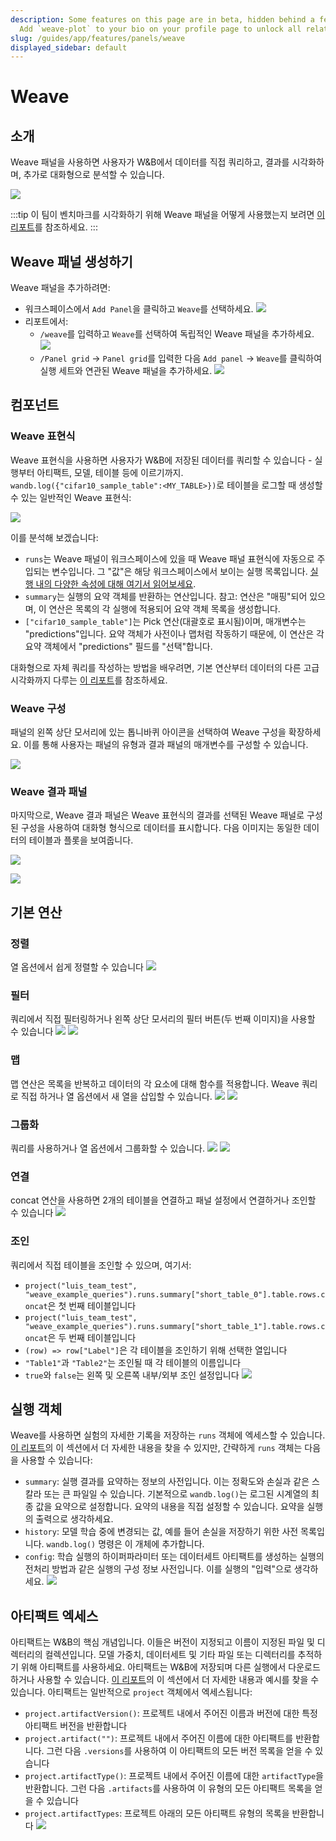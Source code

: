 ```yaml
---
description: Some features on this page are in beta, hidden behind a feature flag.
  Add `weave-plot` to your bio on your profile page to unlock all related features.
slug: /guides/app/features/panels/weave
displayed_sidebar: default
---
```


# Weave

## 소개

Weave 패널을 사용하면 사용자가 W&B에서 데이터를 직접 쿼리하고, 결과를 시각화하며, 추가로 대화형으로 분석할 수 있습니다.

![](/images/weave/pretty_panel.png)

:::tip
이 팀이 벤치마크를 시각화하기 위해 Weave 패널을 어떻게 사용했는지 보려면 [이 리포트](http://wandb.me/keras-xla-benchmark)를 참조하세요.
:::

## Weave 패널 생성하기

Weave 패널을 추가하려면:

* 워크스페이스에서 `Add Panel`을 클릭하고 `Weave`를 선택하세요.
![](/images/weave/add_weave_panel_workspace.png)
* 리포트에서:
  * `/weave`를 입력하고 `Weave`를 선택하여 독립적인 Weave 패널을 추가하세요.
  ![](/images/weave/add_weave_panel_report_1.png)
  * `/Panel grid` -> `Panel grid`를 입력한 다음 `Add panel` -> `Weave`를 클릭하여 실행 세트와 연관된 Weave 패널을 추가하세요.
  ![](/images/weave/add_weave_panel_report_2.png)

## 컴포넌트

### Weave 표현식

Weave 표현식을 사용하면 사용자가 W&B에 저장된 데이터를 쿼리할 수 있습니다 - 실행부터 아티팩트, 모델, 테이블 등에 이르기까지. `wandb.log({"cifar10_sample_table":<MY_TABLE>})`로 테이블을 로그할 때 생성할 수 있는 일반적인 Weave 표현식:

![](/images/weave/basic_weave_expression.png)

이를 분석해 보겠습니다:

* `runs`는 Weave 패널이 워크스페이스에 있을 때 Weave 패널 표현식에 자동으로 주입되는 변수입니다. 그 "값"은 해당 워크스페이스에서 보이는 실행 목록입니다. [실행 내의 다양한 속성에 대해 여기서 읽어보세요](../../../../track/public-api-guide.md#understanding-the-different-attributes).
* `summary`는 실행의 요약 객체를 반환하는 연산입니다. 참고: 연산은 "매핑"되어 있으며, 이 연산은 목록의 각 실행에 적용되어 요약 객체 목록을 생성합니다.
* `["cifar10_sample_table"]`는 Pick 연산(대괄호로 표시됨)이며, 매개변수는 "predictions"입니다. 요약 객체가 사전이나 맵처럼 작동하기 때문에, 이 연산은 각 요약 객체에서 "predictions" 필드를 "선택"합니다.

대화형으로 자체 쿼리를 작성하는 방법을 배우려면, 기본 연산부터 데이터의 다른 고급 시각화까지 다루는 [이 리포트](https://wandb.ai/luis_team_test/weave_example_queries/reports/Weave-queries---Vmlldzo1NzIxOTY2?accessToken=bvzq5hwooare9zy790yfl3oitutbvno2i6c2s81gk91750m53m2hdclj0jvryhcr)를 참조하세요.

### Weave 구성

패널의 왼쪽 상단 모서리에 있는 톱니바퀴 아이콘을 선택하여 Weave 구성을 확장하세요. 이를 통해 사용자는 패널의 유형과 결과 패널의 매개변수를 구성할 수 있습니다.

![](/images/weave/weave_panel_config.png)

### Weave 결과 패널

마지막으로, Weave 결과 패널은 Weave 표현식의 결과를 선택된 Weave 패널로 구성된 구성을 사용하여 대화형 형식으로 데이터를 표시합니다. 다음 이미지는 동일한 데이터의 테이블과 플롯을 보여줍니다.

![](/images/weave/result_panel_table.png)

![](/images/weave/result_panel_plot.png)

## 기본 연산

### 정렬
열 옵션에서 쉽게 정렬할 수 있습니다
![](/images/weave/weave_sort.png)

### 필터
쿼리에서 직접 필터링하거나 왼쪽 상단 모서리의 필터 버튼(두 번째 이미지)을 사용할 수 있습니다
![](/images/weave/weave_filter_1.png)
![](/images/weave/weave_filter_2.png)

### 맵
맵 연산은 목록을 반복하고 데이터의 각 요소에 대해 함수를 적용합니다. Weave 쿼리로 직접 하거나 열 옵션에서 새 열을 삽입할 수 있습니다.
![](/images/weave/weave_map.png)
![](/images/weave/weave_map.gif)

### 그룹화
쿼리를 사용하거나 열 옵션에서 그룹화할 수 있습니다.
![](/images/weave/weave_groupby.png)
![](/images/weave/weave_groupby.gif)

### 연결
concat 연산을 사용하면 2개의 테이블을 연결하고 패널 설정에서 연결하거나 조인할 수 있습니다
![](/images/weave/weave_concat.gif)

### 조인
쿼리에서 직접 테이블을 조인할 수 있으며, 여기서:
* `project("luis_team_test", "weave_example_queries").runs.summary["short_table_0"].table.rows.concat`은 첫 번째 테이블입니다
* `project("luis_team_test", "weave_example_queries").runs.summary["short_table_1"].table.rows.concat`은 두 번째 테이블입니다
* `(row) => row["Label"]`은 각 테이블을 조인하기 위해 선택한 열입니다
* `"Table1"`과 `"Table2"`는 조인될 때 각 테이블의 이름입니다
* `true`와 `false`는 왼쪽 및 오른쪽 내부/외부 조인 설정입니다
![](/images/weave/weave_join.png)

## 실행 객체
Weave를 사용하면 실험의 자세한 기록을 저장하는 `runs` 객체에 엑세스할 수 있습니다. [이 리포트](https://wandb.ai/luis_team_test/weave_example_queries/reports/Weave-queries---Vmlldzo1NzIxOTY2?accessToken=bvzq5hwooare9zy790yfl3oitutbvno2i6c2s81gk91750m53m2hdclj0jvryhcr#3.-accessing-runs-object)의 이 섹션에서 더 자세한 내용을 찾을 수 있지만, 간략하게 `runs` 객체는 다음을 사용할 수 있습니다:
* `summary`: 실행 결과를 요약하는 정보의 사전입니다. 이는 정확도와 손실과 같은 스칼라 또는 큰 파일일 수 있습니다. 기본적으로 `wandb.log()`는 로그된 시계열의 최종 값을 요약으로 설정합니다. 요약의 내용을 직접 설정할 수 있습니다. 요약을 실행의 출력으로 생각하세요.
* `history`: 모델 학습 중에 변경되는 값, 예를 들어 손실을 저장하기 위한 사전 목록입니다. `wandb.log()` 명령은 이 개체에 추가합니다.
* `config`: 학습 실행의 하이퍼파라미터 또는 데이터세트 아티팩트를 생성하는 실행의 전처리 방법과 같은 실행의 구성 정보 사전입니다. 이를 실행의 "입력"으로 생각하세요.
![](/images/weave/weave_runs_object.png)

## 아티팩트 엑세스

아티팩트는 W&B의 핵심 개념입니다. 이들은 버전이 지정되고 이름이 지정된 파일 및 디렉터리의 컬렉션입니다. 모델 가중치, 데이터세트 및 기타 파일 또는 디렉터리를 추적하기 위해 아티팩트를 사용하세요. 아티팩트는 W&B에 저장되며 다른 실행에서 다운로드하거나 사용할 수 있습니다. [이 리포트](https://wandb.ai/luis_team_test/weave_example_queries/reports/Weave-queries---Vmlldzo1NzIxOTY2?accessToken=bvzq5hwooare9zy790yfl3oitutbvno2i6c2s81gk91750m53m2hdclj0jvryhcr#4.-accessing-artifacts)의 이 섹션에서 더 자세한 내용과 예시를 찾을 수 있습니다. 아티팩트는 일반적으로 `project` 객체에서 엑세스됩니다:
* `project.artifactVersion()`: 프로젝트 내에서 주어진 이름과 버전에 대한 특정 아티팩트 버전을 반환합니다
* `project.artifact("")`: 프로젝트 내에서 주어진 이름에 대한 아티팩트를 반환합니다. 그런 다음 `.versions`를 사용하여 이 아티팩트의 모든 버전 목록을 얻을 수 있습니다
* `project.artifactType()`: 프로젝트 내에서 주어진 이름에 대한 `artifactType`을 반환합니다. 그런 다음 `.artifacts`를 사용하여 이 유형의 모든 아티팩트 목록을 얻을 수 있습니다
* `project.artifactTypes`: 프로젝트 아래의 모든 아티팩트 유형의 목록을 반환합니다
![](/images/weave/weave_artifacts.png)